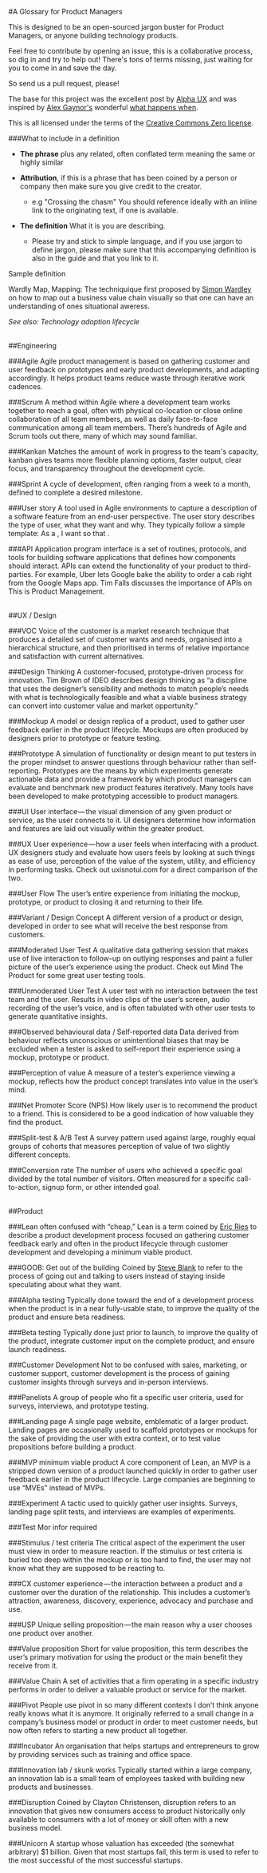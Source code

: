 #A Glossary for Product Managers

This is designed to be an open-sourced jargon buster for Product Managers, or anyone building technology products.

Feel free to contribute by opening an issue, this is a collaborative process, so dig in and try to help out! There's tons of terms missing, just waiting for you to come in and save the day.

So send us a pull request, please!

The base for this project was the excellent post by [Alpha UX](https://medium.com/the-innovator/glossary-of-product-management-acronyms-and-jargon-b371b7daa9aa) and was inspired by [Alex Gaynor's](https://github.com/alex) wonderful [what happens when](https://github.com/alex/what-happens-when).

This is all licensed under the terms of the [Creative Commons Zero license](https://creativecommons.org/publicdomain/zero/1.0/). 

###What to include in a definition

* **The phrase** plus any related, often conflated term meaning the same or highly similar

* **Attribution**, if this is a phrase that has been coined by a person or company then make sure you give credit to the creator.
  
	*  e.g "Crossing the chasm" You should reference ideally with an inline link to the originating text, if one is available.

* **The definition** What it is you are describing.
  * Please try and stick to simple language, and if you use jargon to define jargon, please make sure that this accompanying definition is also in the guide and that you link to it.

Sample definition

Wardly Map, Mapping: The techniquique first proposed by [Simon Wardley](http://www.cio.co.uk/insight/strategy/introduction-wardley-value-chain-mapping-3604565/) on how to map out a business value chain visually so that one can have an understanding of ones situational aweress. 

*See also: Technology adoption lifecycle*

<br>
##Engineering
<br>

###Agile
Agile product management is based on gathering customer and user feedback on prototypes and early product developments, and adapting accordingly. It helps product teams reduce waste through iterative work cadences.

###Scrum
A method within Agile where a development team works together to reach a goal, often with physical co-location or close online collaboration of all team members, as well as daily face-to-face communication among all team members. There’s hundreds of Agile and Scrum tools out there, many of which may sound familiar.

###Kankan
Matches the amount of work in progress to the team's capacity, kanban gives teams more flexible planning options, faster output, clear focus, and transparency throughout the development cycle. 

###Sprint
A cycle of development, often ranging from a week to a month, defined to complete a desired milestone.

###User story
A tool used in Agile environments to capture a description of a software feature from an end-user perspective. The user story describes the type of user, what they want and why. They typically follow a simple template: As a <type of user>, I want <some goal> so that <some reason>.

###API
Application program interface is a set of routines, protocols, and tools for building software applications that defines how components should interact. APIs can extend the functionality of your product to third-parties. For example, Uber lets Google bake the ability to order a cab right from the Google Maps app. Tim Falls discusses the importance of APIs on This is Product Management.

<br>
##UX / Design
<br>

###VOC
Voice of the customer is a market research technique that produces a detailed set of customer wants and needs, organised into a hierarchical structure, and then prioritised in terms of relative importance and satisfaction with current alternatives.

###Design Thinking
A customer-focused, prototype-driven process for innovation. Tim Brown of IDEO describes design thinking as “a discipline that uses the designer’s sensibility and methods to match people’s needs with what is technologically feasible and what a viable business strategy can convert into customer value and market opportunity.”

###Mockup
A model or design replica of a product, used to gather user feedback earlier in the product lifecycle. Mockups are often produced by designers prior to prototype or feature testing.

###Prototype
A simulation of functionality or design meant to put testers in the proper mindset to answer questions through behaviour rather than self-reporting. Prototypes are the means by which experiments generate actionable data and provide a framework by which product managers can evaluate and benchmark new product features iteratively. Many tools have been developed to make prototyping accessible to product managers.

###UI
User interface — the visual dimension of any given product or service, as the user connects to it. 
UI designers determine how information and features are laid out visually within the greater product.

###UX
User experience — how a user feels when interfacing with a product. UX designers study and evaluate how users feels by looking at such things as ease of use, perception of the value of the system, utility, and efficiency in performing tasks. Check out uxisnotui.com for a direct comparison of the two.

###User Flow
The user’s entire experience from initiating the mockup, prototype, or product to closing it and returning to their life.

###Variant / Design Concept
A different version of a product or design, developed in order to see what will receive the best response from customers.

###Moderated User Test
A qualitative data gathering session that makes use of live interaction to follow-up on outlying responses and paint a fuller picture of the user’s experience using the product. Check out Mind The Product for some great user testing tools.

###Unmoderated User Test
A user test with no interaction between the test team and the user. Results in video clips of the user’s screen, audio recording of the user’s voice, and is often tabulated with other user tests to generate quantitative insights.

###Observed behavioural data / Self-reported data 
Data derived from behaviour reflects unconscious or unintentional biases that may be excluded when a tester is asked to self-report their experience using a mockup, prototype or product.

###Perception of value 
A measure of a tester’s experience viewing a mockup, reflects how the product concept translates into value in the user’s mind.

###Net Promoter Score (NPS)
How likely user is to recommend the product to a friend. This is considered to be a good indication of how valuable they find the product.

###Split-test & A/B Test
A survey pattern used against large, roughly equal groups of cohorts that measures perception of value of two slightly different concepts.

###Conversion rate
The number of users who achieved a specific goal divided by the total number of visitors. Often measured for a specific call-to-action, signup form, or other intended goal.

<br>
##Product
<br>

###Lean
often confused with “cheap,” Lean is a term coined by [Eric Ries](https://en.wikipedia.org/wiki/Eric_Ries) to describe a product development process focused on gathering customer feedback early and often in the product lifecycle through customer development and developing a minimum viable product.

###GOOB: Get out of the building 
Coined by [Steve Blank](https://en.wikipedia.org/wiki/Steve_Blank) to refer to the process of going out and talking to users instead of staying inside speculating about what they want.

###Alpha testing
Typically done toward the end of a development process when the product is in a near fully-usable state, to improve the quality of the product and ensure beta readiness.

###Beta testing
Typically done just prior to launch, to improve the quality of the product, integrate customer input on the complete product, and ensure launch readiness.

###Customer Development
Not to be confused with sales, marketing, or customer support, customer development is the process of gaining customer insights through surveys and in-person interviews.

###Panelists
A group of people who fit a specific user criteria, used for surveys, interviews, and prototype testing.

###Landing page 
A single page website, emblematic of a larger product. Landing pages are occasionally used to scaffold prototypes or mockups for the sake of providing the user with extra context, or to test value propositions before building a product.

###MVP minimum viable product
A core component of Lean, an MVP is a stripped down version of a product launched quickly in order to gather user feedback earlier in the product lifecycle. Large companies are beginning to use “MVEs” instead of MVPs.

###Experiment
A tactic used to quickly gather user insights. Surveys, landing page split tests, and interviews are examples of experiments.

###Test
Mor infor required

###Stimulus / test criteria
The critical aspect of the experiment the user must view in order to measure reaction. If the stimulus or test criteria is buried too deep within the mockup or is too hard to find, the user may not know what they are supposed to be reacting to.

###CX
customer experience — the interaction between a product and a customer over the duration of the relationship. This includes a customer’s attraction, awareness, discovery, experience, advocacy and purchase and use.

###USP
Unique selling proposition — the main reason why a user chooses one product over another.

###Value proposition
Short for value proposition, this term describes the user’s primary motivation for using the product or the main benefit they receive from it.

###Value Chain
A set of activities that a firm operating in a specific industry performs in order to deliver a valuable product or service for the market.

###Pivot
People use pivot in so many different contexts I don’t think anyone really knows what it is anymore. It originally referred to a small change in a company’s business model or product in order to meet customer needs, but now often refers to starting a new product all together.

###Incubator
An organisation that helps startups and entrepreneurs to grow by providing services such as training and office space.

###Innovation lab / skunk works
Typically started within a large company, an innovation lab is a small team of employees tasked with building new products and businesses.

###Disruption
Coined by Clayton Christensen, disruption refers to an innovation that gives new consumers access to product historically only available to consumers with a lot of money or skill often with a new business model.

###Unicorn
A startup whose valuation has exceeded (the somewhat arbitrary) $1 billion. Given that most startups fail, this term is used to refer to the most successful of the most successful startups.
